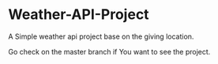 # Weather-API-Project
A Simple weather api project base on the giving location.

Go check on the master branch if You want to see the project.
